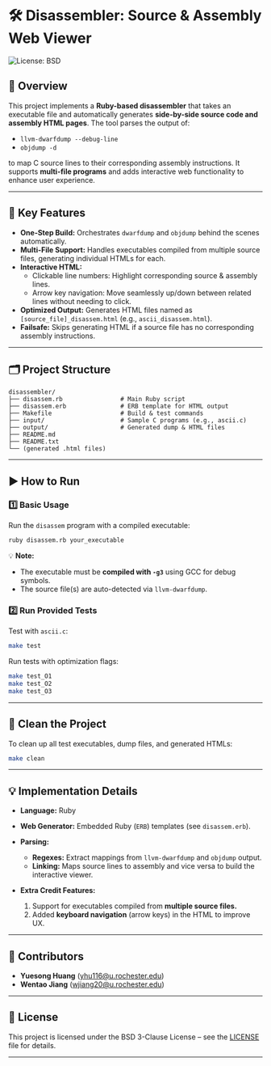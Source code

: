 # 🛠️ Disassembler: Source & Assembly Web Viewer

![License: BSD](https://img.shields.io/badge/License-BSD%203--Clause-blue.svg)

## 🚀 Overview

This project implements a **Ruby-based disassembler** that takes an executable file and automatically generates **side-by-side source code and assembly HTML pages**. The tool parses the output of:

- `llvm-dwarfdump --debug-line`
- `objdump -d`

to map C source lines to their corresponding assembly instructions. It supports **multi-file programs** and adds interactive web functionality to enhance user experience.

---

## 🔑 Key Features

- **One-Step Build:** Orchestrates `dwarfdump` and `objdump` behind the scenes automatically.
- **Multi-File Support:** Handles executables compiled from multiple source files, generating individual HTMLs for each.
- **Interactive HTML:**
    - Clickable line numbers: Highlight corresponding source & assembly lines.
    - Arrow key navigation: Move seamlessly up/down between related lines without needing to click.
- **Optimized Output:** Generates HTML files named as `[source_file]_disassem.html` (e.g., `ascii_disassem.html`).
- **Failsafe:** Skips generating HTML if a source file has no corresponding assembly instructions.

---

## 🗂️ Project Structure

```
disassembler/
├── disassem.rb                # Main Ruby script
├── disassem.erb               # ERB template for HTML output
├── Makefile                   # Build & test commands
├── input/                     # Sample C programs (e.g., ascii.c)
├── output/                    # Generated dump & HTML files
├── README.md
├── README.txt
└── (generated .html files)
```

---

## ▶️ How to Run

### 1️⃣ Basic Usage

Run the `disassem` program with a compiled executable:

```bash
ruby disassem.rb your_executable
```

💡 **Note:**  
- The executable must be **compiled with `-g3`** using GCC for debug symbols.
- The source file(s) are auto-detected via `llvm-dwarfdump`.

### 2️⃣ Run Provided Tests

Test with `ascii.c`:

```bash
make test
```

Run tests with optimization flags:

```bash
make test_O1
make test_O2
make test_O3
```

---

## 🧹 Clean the Project

To clean up all test executables, dump files, and generated HTMLs:

```bash
make clean
```

---

## 💡 Implementation Details

- **Language:** Ruby
- **Web Generator:** Embedded Ruby (`ERB`) templates (see `disassem.erb`).
- **Parsing:**  
    - **Regexes:** Extract mappings from `llvm-dwarfdump` and `objdump` output.
    - **Linking:** Maps source lines to assembly and vice versa to build the interactive viewer.

- **Extra Credit Features:**
    1. Support for executables compiled from **multiple source files.**
    2. Added **keyboard navigation** (arrow keys) in the HTML to improve UX.

---

## 👥 Contributors

- **Yuesong Huang** (yhu116@u.rochester.edu)
- **Wentao Jiang** (wjiang20@u.rochester.edu)

---

## 📄 License

This project is licensed under the BSD 3-Clause License – see the [LICENSE](LICENSE) file for details.

---
